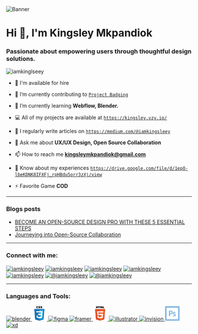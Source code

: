 
<img width="1280" alt="Banner" src="https://github.com/iamkingsleey/iamkingsleey/assets/63562509/65ba59b6-bb5e-40d2-8135-2b442d0f05a4">


<h1 align="left">Hi 👋, I'm Kingsley Mkpandiok</h1>
<h3 align="left">Passionate about empowering users through thoughtful design solutions.</h3>

<p align="left"> <img src="https://komarev.com/ghpvc/?username=iamkinglseey&label=Profile%20views&color=0e75b6&style=flat" alt="iamkinglseey" /> </p>



- 👨‍ I'm available for hire

- 🔭 I’m currently contributing to [`Project Badging`](https://github.com/AllInOpenSource/ProjectBadging)

- 🌱 I’m currently learning **Webflow, Blender.**

- 💻 All of my projects are available at [`https://kingsley.vzy.io/`](https://kingsley.vzy.io/)

- 📝 I regularly write articles on [`https://medium.com/@iamkingsleey`](https://medium.com/@iamkingsleey)

- 💬 Ask me about **UX/UX Design, Open Source Collaboration**

- 📫 How to reach me **kingsleymkpandiok@gmail.com**

- 📄 Know about my experiences [`https://drive.google.com/file/d/1epO-lbeKDNK8IFXFj_rpHBdu5orr3zXj/view`](https://drive.google.com/file/d/1epO-lbeKDNK8IFXFj_rpHBdu5orr3zXj/view)

- ⚡ Favorite Game **COD**
***

### Blogs posts
- <a href="https://iamkingsleey.medium.com/open-source-projects-await-your-design-skills-heres-how-to-make-an-impact-with-5-essential-tips-211a895d2574">BECOME AN OPEN-SOURCE DESIGN PRO WITH THESE 5 ESSENTIAL STEPS</a>
- <a href="https://iamkingsleey.medium.com/journeying-into-open-source-collaboration-1eda2cc9e5b5">Journeying into Open-Source Collaboration</a>
<!-- BLOG-POST-LIST:START -->
<!-- BLOG-POST-LIST:END -->

***

<h3 align="left">Connect with me:</h3>
<p align="left">
<a href="https://twitter.com/iamkingsleey" target="blank"><img align="center" src="https://raw.githubusercontent.com/rahuldkjain/github-profile-readme-generator/master/src/images/icons/Social/twitter.svg" alt="iamkingsleey" height="30" width="40" /></a>
<a href="https://linkedin.com/in/iamkingsleey" target="blank"><img align="center" src="https://raw.githubusercontent.com/rahuldkjain/github-profile-readme-generator/master/src/images/icons/Social/linked-in-alt.svg" alt="iamkingsleey" height="30" width="40" /></a>
<a href="https://instagram.com/iamkingsleey" target="blank"><img align="center" src="https://raw.githubusercontent.com/rahuldkjain/github-profile-readme-generator/master/src/images/icons/Social/instagram.svg" alt="iamkingsleey" height="30" width="40" /></a>
<a href="https://dribbble.com/iamkingsleey" target="blank"><img align="center" src="https://raw.githubusercontent.com/rahuldkjain/github-profile-readme-generator/master/src/images/icons/Social/dribbble.svg" alt="iamkingsleey" height="30" width="40" /></a>
<a href="https://www.behance.net/iamkingsleey" target="blank"><img align="center" src="https://raw.githubusercontent.com/rahuldkjain/github-profile-readme-generator/master/src/images/icons/Social/behance.svg" alt="iamkingsleey" height="30" width="40" /></a>
<a href="https://hashnode.com/@iamkingsleey" target="blank"><img align="center" src="https://raw.githubusercontent.com/rahuldkjain/github-profile-readme-generator/master/src/images/icons/Social/hashnode.svg" alt="@iamkingsleey" height="30" width="40" /></a>
<a href="https://medium.com/@iamkingsleey" target="blank"><img align="center" src="https://raw.githubusercontent.com/rahuldkjain/github-profile-readme-generator/master/src/images/icons/Social/medium.svg" alt="@iamkingsleey" height="30" width="40" /></a>
</p>

***

<h3 align="left">Languages and Tools:</h3>
<p align="left"> <a href="https://www.blender.org/" target="_blank" rel="noreferrer"> <img src="https://download.blender.org/branding/community/blender_community_badge_white.svg" alt="blender" width="40" height="40"/> </a> <a href="https://www.w3schools.com/css/" target="_blank" rel="noreferrer"> <img src="https://raw.githubusercontent.com/devicons/devicon/master/icons/css3/css3-original-wordmark.svg" alt="css3" width="40" height="40"/> </a> <a href="https://www.figma.com/" target="_blank" rel="noreferrer"> <img src="https://www.vectorlogo.zone/logos/figma/figma-icon.svg" alt="figma" width="40" height="40"/> </a> <a href="https://www.framer.com/" target="_blank" rel="noreferrer"> <img src="https://www.vectorlogo.zone/logos/framer/framer-icon.svg" alt="framer" width="40" height="40"/> </a> <a href="https://www.w3.org/html/" target="_blank" rel="noreferrer"> <img src="https://raw.githubusercontent.com/devicons/devicon/master/icons/html5/html5-original-wordmark.svg" alt="html5" width="40" height="40"/> </a> <a href="https://www.adobe.com/in/products/illustrator.html" target="_blank" rel="noreferrer"> <img src="https://www.vectorlogo.zone/logos/adobe_illustrator/adobe_illustrator-icon.svg" alt="illustrator" width="40" height="40"/> </a> <a href="https://www.invisionapp.com/" target="_blank" rel="noreferrer"> <img src="https://www.vectorlogo.zone/logos/invisionapp/invisionapp-icon.svg" alt="invision" width="40" height="40"/> </a> <a href="https://www.photoshop.com/en" target="_blank" rel="noreferrer"> <img src="https://raw.githubusercontent.com/devicons/devicon/master/icons/photoshop/photoshop-line.svg" alt="photoshop" width="40" height="40"/> </a> <a href="https://www.adobe.com/products/xd.html" target="_blank" rel="noreferrer"> <img src="https://cdn.worldvectorlogo.com/logos/adobe-xd.svg" alt="xd" width="40" height="40"/> </a> </p>





